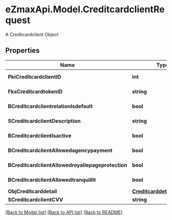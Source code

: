# eZmaxApi.Model.CreditcardclientRequest
A Creditcardclient Object

## Properties

Name | Type | Description | Notes
------------ | ------------- | ------------- | -------------
**PkiCreditcardclientID** | **int** | The unique ID of the Creditcardclient | [optional] 
**FksCreditcardtokenID** | **string** | The creditcard token identifier | [optional] 
**BCreditcardclientrelationIsdefault** | **bool** | Whether if it&#39;s an relationisdefault | 
**SCreditcardclientDescription** | **string** | The description of the Creditcardclient | 
**BCreditcardclientIsactive** | **bool** | Whether the creditcardclient is active or not | 
**BCreditcardclientAllowedagencypayment** | **bool** | Whether if it&#39;s an allowedagencypayment | 
**BCreditcardclientAllowedroyallepageprotection** | **bool** | Whether if it&#39;s an allowedroyallepageprotection | 
**BCreditcardclientAllowedtranquillit** | **bool** | Whether if it&#39;s an allowedtranquillit | 
**ObjCreditcarddetail** | [**CreditcarddetailRequest**](CreditcarddetailRequest.md) |  | 
**SCreditcardclientCVV** | **string** | The creditcard card CVV | 

[[Back to Model list]](../README.md#documentation-for-models) [[Back to API list]](../README.md#documentation-for-api-endpoints) [[Back to README]](../README.md)

